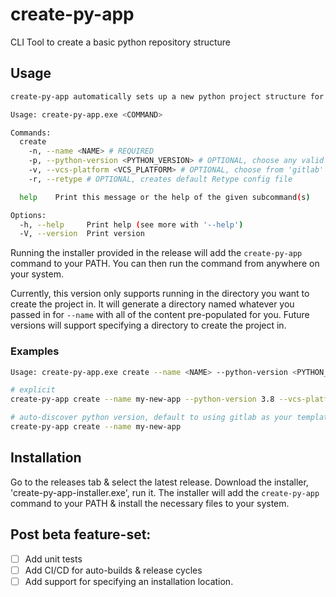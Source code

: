 # create-py-app
CLI Tool to create a basic python repository structure



## Usage
```bash
create-py-app automatically sets up a new python project structure for you.

Usage: create-py-app.exe <COMMAND>

Commands:
  create
    -n, --name <NAME> # REQUIRED
    -p, --python-version <PYTHON_VERSION> # OPTIONAL, choose any valid Python version.
    -v, --vcs-platform <VCS_PLATFORM> # OPTIONAL, choose from 'gitlab' or 'github'
    -r, --retype # OPTIONAL, creates default Retype config file

  help    Print this message or the help of the given subcommand(s)

Options:
  -h, --help     Print help (see more with '--help')
  -V, --version  Print version
```

Running the installer provided in the release will add the `create-py-app` command to your PATH. You can then run the command from anywhere on your system.

Currently, this version only supports running in the directory you want to create the project in. It will generate a directory named whatever you passed in for `--name` with all of the content pre-populated for you. Future versions will support specifying a directory to create the project in.

### Examples
```bash
Usage: create-py-app.exe create --name <NAME> --python-version <PYTHON_VERSION>

# explicit
create-py-app create --name my-new-app --python-version 3.8 --vcs-platform gitlab

# auto-discover python version, default to using gitlab as your template
create-py-app create --name my-new-app
```


## Installation
Go to the releases tab & select the latest release. Download the installer, 'create-py-app-installer.exe', run it. The installer will add the `create-py-app` command to your PATH & install the necessary files to your system.


## Post beta feature-set:
- [ ] Add unit tests
- [ ] Add CI/CD for auto-builds & release cycles
- [ ] Add support for specifying an installation location.
